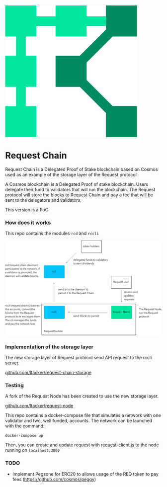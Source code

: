 ![Request Chain](requestChain.png)

# Request Chain

Request Chain is a Delegated Proof of Stake blockchain based on Cosmos used as an example of the storage layer of the Request protocol

A Cosmos blockchain is a Delegated Proof of stake blockchain. Users delegate their fund to validators that will run the blockchain. The Request protocol will store the blocks to Request Chain and pay a fee that will be sent to the delegators and validators.

This version is a PoC


### How does it works

This repo contains the modules `rcd` and `rccli`

![Example](schema.png)

### Implementation of the storage layer

The new storage layer of Request protocol send API request to the rccli server.

[github.com/ltacker/request-chain-storage](https://github.com/ltacker/request-chain-storage)


### Testing

A fork of the Request Node has been created to use the new storage layer.

[github.com/ltacker/request-node](https://github.com/ltacker/request-node)

This repo contains a docker-compose file that simulates a network with one validator and two, well funded, accounts. The network can be launched with the command:

```
docker-compose up
```

Then, you can create and update request with [request-client.js](https://github.com/RequestNetwork/requestNetwork/tree/master/packages/request-client.js) to the node running on `localhost:3000`


### TODO

- Implement Pegzone for ERC20 to allows usage of the REQ token to pay fees (https://github.com/cosmos/peggy)
